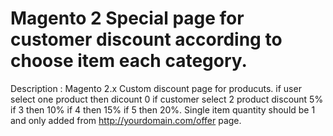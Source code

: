 # Magento 2 Special page for customer discount according to choose item each category.
Description : Magento 2.x Custom discount page for producuts. if user select one product then dicount 0 if customer select 2 product discount 5% if 3 then 10% if 4 then 15% if 5 then 20%. Single item quantity should be 1 and only added from http://yourdomain.com/offer page. 
